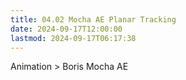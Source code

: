 ```yaml
---
title: 04.02 Mocha AE Planar Tracking
date: 2024-09-17T12:00:00
lastmod: 2024-09-17T06:17:38
---
```


Animation > Boris Mocha AE
